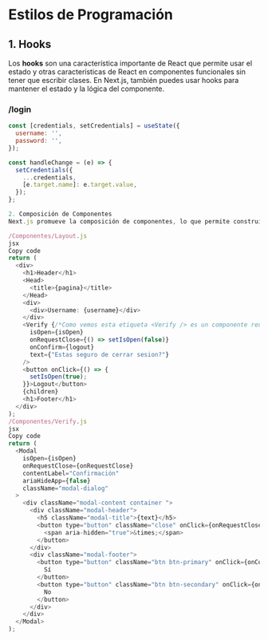 # Estilos de Programación

## 1. Hooks
Los **hooks** son una característica importante de React que permite usar el estado y otras características de React en componentes funcionales sin tener que escribir clases. En Next.js, también puedes usar hooks para mantener el estado y la lógica del componente.

### /login

```javascript
const [credentials, setCredentials] = useState({
  username: '',
  password: '',
});

const handleChange = (e) => {
  setCredentials({
    ...credentials,
    [e.target.name]: e.target.value,
  });
};

2. Composición de Componentes
Next.js promueve la composición de componentes, lo que permite construir componentes más complejos a partir de componentes más pequeños y reutilizables.

/Componentes/Layout.js
jsx
Copy code
return (
  <div>
    <h1>Header</h1>
    <Head>
      <title>{pagina}</title>
    </Head>
    <div>
      <div>Username: {username}</div>
    </div>
    <Verify {/*Como vemos esta etiqueta <Verify /> es un componente reutilizable */} 
      isOpen={isOpen}
      onRequestClose={() => setIsOpen(false)}
      onConfirm={logout}
      text={"Estas seguro de cerrar sesion?"}
    />
    <button onClick={() => {
      setIsOpen(true);
    }}>Logout</button>
    {children}
    <h1>Footer</h1>
  </div>
);
/Componentes/Verify.js
jsx
Copy code
return (
  <Modal
    isOpen={isOpen}
    onRequestClose={onRequestClose}
    contentLabel="Confirmación"
    ariaHideApp={false}
    className="modal-dialog"
  >
    <div className="modal-content container ">
      <div className="modal-header">
        <h5 className="modal-title">{text}</h5>
        <button type="button" className="close" onClick={onRequestClose}>
          <span aria-hidden="true">&times;</span>
        </button>
      </div>
      <div className="modal-footer">
        <button type="button" className="btn btn-primary" onClick={onConfirm}>
          Sí
        </button>
        <button type="button" className="btn btn-secondary" onClick={onRequestClose}>
          No
        </button>
      </div>
    </div>
  </Modal>
);
